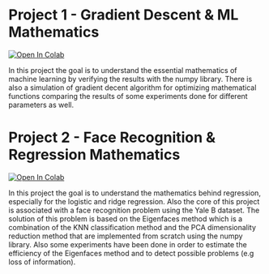 # Project 1 - Gradient Descent & ML Mathematics

[![Open In Colab](https://colab.research.google.com/assets/colab-badge.svg)](https://colab.research.google.com/github/OrfeasTsk/machine-learning-and-pattern-recognition/blob/main/Gradient_Descent_And_ML_Mathematics.ipynb)

In this project the goal is to understand the essential mathematics of machine learning by verifying the results with the numpy library. 
There is also a simulation of gradient decent algorithm for optimizing mathematical functions comparing the results of some experiments done for different parameters as well.

# Project 2 - Face Recognition & Regression Mathematics

[![Open In Colab](https://colab.research.google.com/assets/colab-badge.svg)](https://colab.research.google.com/github/OrfeasTsk/machine-learning-and-pattern-recognition/blob/main/Face_Recognition_And_Regression_Mathematics.ipynb)

In this project the goal is to understand the mathematics behind regression, especially for the logistic and ridge regression. Also the core of this project is associated with
a face recognition problem using the Yale B dataset. The solution of this problem is based on the Eigenfaces method which is a combination of the KNN classification method and the PCA dimensionality reduction method that are implemented from scratch using
the numpy library. Also some experiments have been done in order to estimate the efficiency of the Eigenfaces method and to detect possible problems (e.g loss of information).
